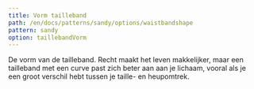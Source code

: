 ```yaml
---
title: Vorm tailleband
path: /en/docs/patterns/sandy/options/waistbandshape
pattern: sandy
option: taillebandVorm
---
```


De vorm van de tailleband. Recht maakt het leven makkelijker, maar een tailleband met een curve past zich beter aan aan je lichaam, vooral als je een groot verschil hebt tussen je taille- en heupomtrek.